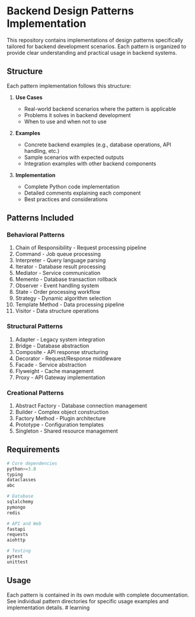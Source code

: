 # Backend Design Patterns Implementation

This repository contains implementations of design patterns specifically tailored for backend development scenarios. Each pattern is organized to provide clear understanding and practical usage in backend systems.

## Structure

Each pattern implementation follows this structure:

1. **Use Cases**
   - Real-world backend scenarios where the pattern is applicable
   - Problems it solves in backend development
   - When to use and when not to use

2. **Examples**
   - Concrete backend examples (e.g., database operations, API handling, etc.)
   - Sample scenarios with expected outputs
   - Integration examples with other backend components

3. **Implementation**
   - Complete Python code implementation
   - Detailed comments explaining each component
   - Best practices and considerations

## Patterns Included

### Behavioral Patterns
1. Chain of Responsibility - Request processing pipeline
2. Command - Job queue processing
3. Interpreter - Query language parsing
4. Iterator - Database result processing
5. Mediator - Service communication
6. Memento - Database transaction rollback
7. Observer - Event handling system
8. State - Order processing workflow
9. Strategy - Dynamic algorithm selection
10. Template Method - Data processing pipeline
11. Visitor - Data structure operations

### Structural Patterns
1. Adapter - Legacy system integration
2. Bridge - Database abstraction
3. Composite - API response structuring
4. Decorator - Request/Response middleware
5. Facade - Service abstraction
6. Flyweight - Cache management
7. Proxy - API Gateway implementation

### Creational Patterns
1. Abstract Factory - Database connection management
2. Builder - Complex object construction
3. Factory Method - Plugin architecture
4. Prototype - Configuration templates
5. Singleton - Shared resource management

## Requirements

```python
# Core dependencies
python>=3.8
typing
dataclasses
abc

# Database
sqlalchemy
pymongo
redis

# API and Web
fastapi
requests
aiohttp

# Testing
pytest
unittest
```

## Usage

Each pattern is contained in its own module with complete documentation. See individual pattern directories for specific usage examples and implementation details. # learning
